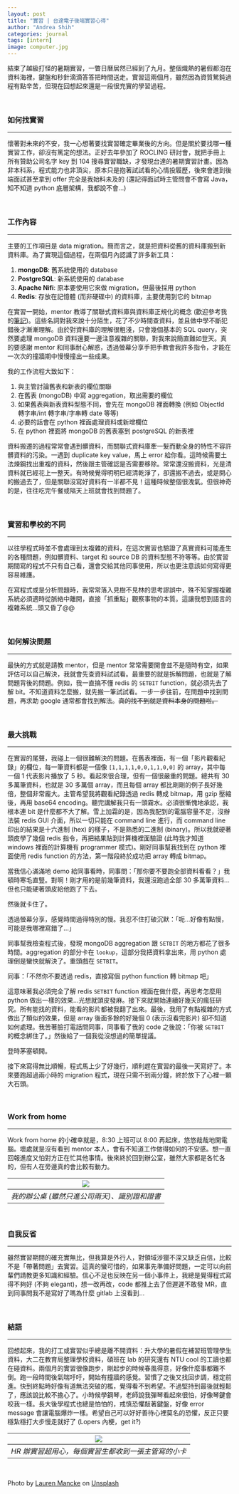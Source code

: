 ```yaml
---
layout: post
title: "實習 | 台達電子後端實習心得"
author: "Andrea Shih"
categories: journal
tags: [intern]
image: computer.jpg
---
```


結束了越級打怪的暑期實習，一瞥日曆居然已經到了九月。整個熾熱的暑假都泡在資料海裡，鍵盤和秒針滴滴答答把時間送走。實習這兩個月，雖然因為資質駑鈍過程有點辛苦，但現在回想起來還是一段很充實的學習過程。

&nbsp;

### 如何找實習
---
懷著對未來的不安，我一心想著要找實習確定畢業後的方向。但是關於要找哪一種實習工作，卻沒有篤定的想法。正好去年參加了 ROCLING 研討會，就把手冊上所有贊助公司名字 key 到 104 搜尋實習職缺，才發現台達的暑期實習計畫。因為非本科系，程式能力也非頂尖，原本只是抱著試試看的心情投履歷，後來會進到後端面試甚至拿到 offer 完全是我始料未及的 (還記得面試時主管問會不會寫 Java，知不知道 python 底層架構，我都說不會...)

&nbsp;

### 工作內容
---
主要的工作項目是 data migration。簡而言之，就是把資料從舊的資料庫搬到新資料庫。為了實現這個過程，在兩個月內認識了許多新工具：

1. **mongoDB**: 舊系統使用的 database
1. **PostgreSQL**: 新系統使用的 database
1. **Apache Nifi**: 原本要使用它來做 migration，但最後採用 python
1. **Redis**: 存放在記憶體 (而非硬碟中) 的資料庫，主要使用到它的 bitmap

在實習一開始，mentor 教導了關聯式資料庫與資料庫正規化的概念 (歡迎參考我的[筆記](https://docs.google.com/document/d/1j1lkrHKfbvHMRdb3o663HYAehCeUufgYA4i5_Q7QMuU/edit?usp=sharing))。這些名詞對我來說十分陌生，花了不少時間查資料，並且做中學不斷犯錯後才漸漸理解。由於對資料庫的理解很粗淺，只會幾個基本的 SQL query，突然要處理 mongoDB 資料還要一邊注意複雜的關聯，對我來說簡直難如登天。真的要感謝 mentor 和同事耐心解惑，透過螢幕分享手把手教會我許多指令，才能在一次次的撞牆期中慢慢撞出一些成果。

我的工作流程大致如下：

1. 與主管討論舊表和新表的欄位關聯
1. 在舊表 (mongoDB) 中寫 aggregation，取出需要的欄位
1. 如果舊表與新表資料型態不同，會先在 mongoDB 裡面轉換 (例如 ObjectId 轉字串/int 轉字串/字串轉 date 等等)
1. 必要的話會在 python 裡面處理資料或新增欄位
1. 在 python 裡面將 mongoDB 的舊表塞到 postgreSQL 的新表裡

資料搬遷的過程常常會遇到髒資料，而關聯式資料庫牽一髮而動全身的特性不容許髒資料的污染。一遇到 duplicate key value，馬上 error 給你看。這時候需要土法煉鋼找出重複的資料，然後跟主管確認是否需要移除。常常還沒搬資料，光是清資料就已經花上一整天。有時候覺得明明已經清乾淨了，卻還搬不過去，或是開心的搬過去了，但是關聯沒寫好資料有一半都不見！這種時候整個很洩氣。但很神奇的是，往往吃完午餐或隔天上班就會找到問題了。

&nbsp;

### 實習和學校的不同
---
以往學程式時並不會處理到太複雜的資料，在這次實習也驗證了真實資料可能產生的各種問題，例如髒資料、target 和 source DB 的資料型態不符等等。由於實習期間寫的程式不只有自己看，還會交給其他同事使用，所以也更注意該如何寫得更容易維護。

在寫程式或是分析問題時，我常常落入見樹不見林的思考謬誤中，殊不知掌握複雜系統必須適時從脈絡中離開，直接「抓重點」觀察事物的本質。這讓我想到語言的複雜系統...頭又昏了@@

&nbsp;

### 如何解決問題
---
最快的方式就是請教 mentor，但是 mentor 常常需要開會並不是隨時有空，如果評估可以自己解決，我就會先查資料試試看。最重要的就是拆解問題，也就是了解問題背後的問題。例如，我一直搞不懂 redis 的 `SETBIT` function，就必須先去了解 bit。不知道資料怎麼搬，就先搬一筆試試看。一步一步往前，在問題中找到問題，再求助 google 通常都會找到解法。~~真的找不到就是資料本身的問題啦。~~

&nbsp;

### 最大挑戰
---
在實習的尾聲，我碰上一個很難解決的問題。在舊表裡面，有一個「影片觀看紀錄」的欄位，每一筆資料都是一個像 `[1,1,1,1,0,0,1,1,0,0]` 的 array，其中每一個 1 代表影片播放了 5 秒。看起來很合理，但有一個很嚴重的問題。總共有 30 多萬筆資料，也就是 30 多萬個 array，而且每個 array 都比剛剛的例子長好幾倍，整個非常龐大。主管希望我將觀看紀錄透過 redis 轉成 bitmap，用 gzip 壓縮後，再用 base64 encoding。聽完講解我只有一頭霧水。必須很慚愧地承認，我根本連 bit 是什麼都不大了解。雪上加霜的是，因為我配到的電腦容量不足，沒辦法裝 redis GUI 介面，所以一切只能在 command line 進行，而 command line 印出的結果是十六進制 (hex) 的樣子，不是熟悉的二進制 (binary)。所以我就硬著頭皮學了幾個 redis 指令，再把結果貼到計算機裡面驗證 (此時我才知道 windows 裡面的計算機有 programmer 模式)。剛好同事幫我找到在 python 裡面使用 redis function 的方法，第一階段終於成功把 array 轉成 bitmap。

當我信心滿滿地 demo 給同事看時，同事問：「那你要不要跑全部資料看看？」我頓時寒毛直豎。對啊！剛才用的是前幾筆資料，我還沒跑過全部 30 多萬筆資料...但也只能硬著頭皮給他跑了下去。

然後就卡住了。

透過螢幕分享，感覺時間過得特別的慢。我忍不住打破沉默：「呃...好像有點慢，可能是我哪裡寫錯了...」

同事幫我檢查程式後，發現 mongoDB aggregation 跟 `SETBIT` 的地方都花了很多時間。aggregation 的部分卡在 `lookup`，這部分我把資料拿出來，用 python 處理倒是蠻快就解決了。重頭戲在 `SETBIT`。

同事：「不然你不要透過 redis，直接寫個 python function 轉 bitmap 吧」

這意味著我必須完全了解 redis `SETBIT` function 裡面在做什麼，再思考怎麼用 python 做出一樣的效果...光想就頭皮發麻。接下來就開始連續好幾天的瘋狂研究。所有能找的資料，能看的影片都被我翻了出來。最後，我用了有點複雜的方式做出了類似的效果，但是 array 後面多餘的好幾個 0 (表示沒看完影片) 卻不知道如何處理。我苦著臉打電話問同事，同事看了我的 code 之後說：「你被 `SETBIT` 的概念綁住了。」然後給了一個我從沒想過的簡單提議。

登時茅塞頓開。

接下來寫得無比順暢，程式馬上少了好幾行，順利趕在實習的最後一天寫好了。本來要跑超過兩小時的 migration 程式，現在只需不到兩分鐘，終於放下了心裡一顆大石頭。

&nbsp;

### Work from home
---
Work from home 的小確幸就是，8:30 上班可以 8:00 再起床，悠悠哉哉地開電腦。壞處就是沒有看到 mentor 本人，會有不知道工作做得如何的不安感。想一直回報進度又怕對方正在忙其他事情。後來終於回到辦公室，雖然大家都是各忙各的，但有人在旁邊真的會比較有動力。

| ![](https://andreashih.github.io/img/rmd_posts/intern/desk.jpg) | 
|:--:| 
| *我的辦公桌 (雖然只進公司兩天)、識別證和證書* |

&nbsp;

### 自我反省
---
雖然實習期間的確充實無比，但我算是外行人，對領域涉獵不深又缺乏自信，比較不是「帶著問題」去實習。這真的蠻可惜的，如果事先準備好問題，一定可以向前輩們請教更多知識和經驗。信心不足也反映在另一個小事件上，我總是覺得程式寫得不夠好 (不夠 elegant)，想一改再改，code 都推上去了但遲遲不敢發 MR，直到同事問我不是寫好了嗎為什麼 gitlab 上沒看到...

&nbsp;

### 結語
---
回想起來，我的打工或實習似乎總是離不開資料：升大學的暑假在補習班管理學生資料，大二在教育局整理學校資料，碩班在 lab 的研究還有 NTU cool 的工讀也都在碰資料。兩個月的實習很像跑步，剛起步的時候春風得意，好像什麼事都難不倒。跑一段時間後氣喘吁吁，開始有撞牆的感覺。習慣了之後又找回步調，穩定前進。快到終點時好像有道無法突破的檻，覺得看不到希望。不過堅持到最後就輕鬆了，應該說比較不擔心了。小時候學鋼琴，老師說我彈琴看起來很怕，好像琴鍵會咬我一樣。長大後學程式也總是怕怕的，戒慎恐懼敲著鍵盤，好像 error message 會讓電腦爆炸一樣。希望自己可以好好善待心裡莫名的恐懼，反正只要穩紮穩打大步慢走就好了 (Lopers 內梗，get it?)

| ![](https://andreashih.github.io/img/rmd_posts/intern/card.jpg) | 
|:--:| 
| *HR 辦實習超用心，每個實習生都收到一張主管寫的小卡* |

&nbsp;

Photo by <a href="https://unsplash.com/@laurenmancke?utm_source=unsplash&utm_medium=referral&utm_content=creditCopyText">Lauren Mancke</a> on <a href="https://unsplash.com/s/photos/computer?utm_source=unsplash&utm_medium=referral&utm_content=creditCopyText">Unsplash</a>